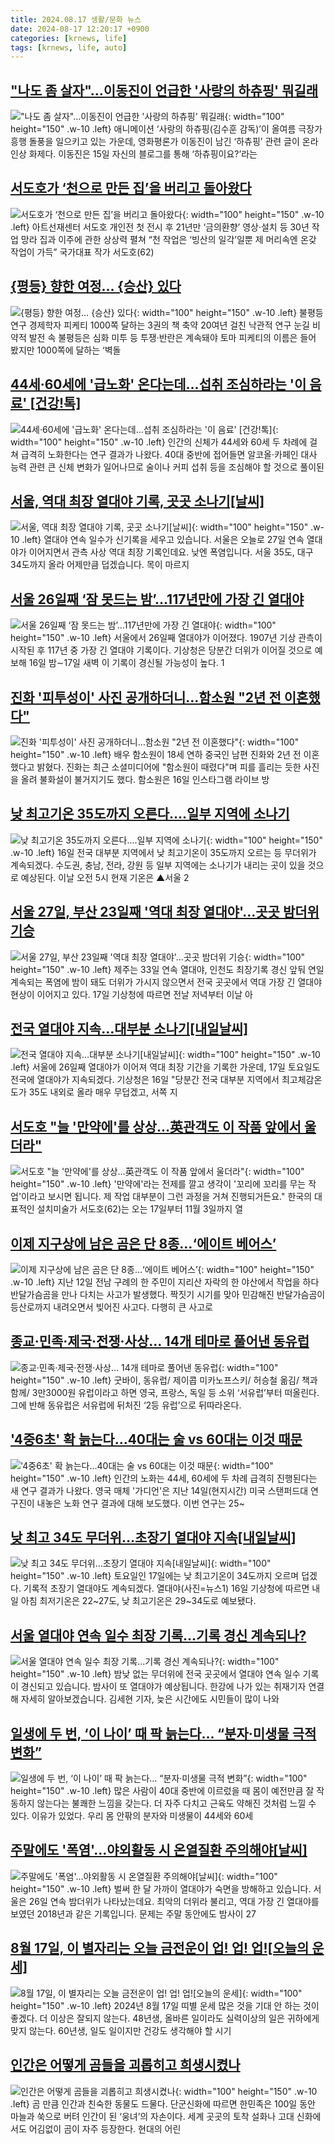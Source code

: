```yaml
---
title: 2024.08.17 생활/문화 뉴스
date: 2024-08-17 12:20:17 +0900
categories: [krnews, life]
tags: [krnews, life, auto]
---
```

## ["나도 좀 살자"…이동진이 언급한 '사랑의 하츄핑' 뭐길래](https://n.news.naver.com/mnews/article/014/0005228699)

!["나도 좀 살자"…이동진이 언급한 '사랑의 하츄핑' 뭐길래](https://mimgnews.pstatic.net/image/origin/014/2024/08/17/5228699.jpg?type=nf220_150){: width="100" height="150" .w-10 .left}
애니메이션 ‘사랑의 하츄핑(김수훈 감독)’이 올여름 극장가 흥행 돌풍을 일으키고 있는 가운데, 영화평론가 이동진이 남긴 ‘하츄핑’ 관련 글이 온라인상 화제다. 이동진은 15일 자신의 블로그를 통해 ‘하츄핑이요?’라는

## [서도호가 ‘천으로 만든 집’을 버리고 돌아왔다](https://n.news.naver.com/mnews/article/009/0005351218)

![서도호가 ‘천으로 만든 집’을 버리고 돌아왔다](https://mimgnews.pstatic.net/image/origin/009/2024/08/16/5351218.jpg?type=nf220_150){: width="100" height="150" .w-10 .left}
아트선재센터 서도호 개인전 첫 전시 후 21년만 ‘금의환향’ 영상·설치 등 30년 작업 망라 집과 이주에 관한 상상력 펼쳐 “천 작업은 ‘빙산의 일각’일뿐 제 머리속엔 온갖 작업이 가득” 국가대표 작가 서도호(62)

## [{평등} 향한 여정… {승산} 있다](https://n.news.naver.com/mnews/article/081/0003472735)

![{평등} 향한 여정… {승산} 있다](https://mimgnews.pstatic.net/image/origin/081/2024/08/16/3472735.jpg?type=nf220_150){: width="100" height="150" .w-10 .left}
불평등 연구 경제학자 피케티 1000쪽 달하는 3권의 책 축약 20여년 걸친 낙관적 연구 눈길 비약적 발전 속 불평등은 심화 미투 등 투쟁·반란은 계속돼야 토마 피케티의 이름은 들어 봤지만 1000쪽에 달하는 ‘벽돌

## [44세·60세에 '급노화' 온다는데…섭취 조심하라는 '이 음료' [건강!톡]](https://n.news.naver.com/mnews/article/015/0005022186)

![44세·60세에 '급노화' 온다는데…섭취 조심하라는 '이 음료' [건강!톡]](https://mimgnews.pstatic.net/image/origin/015/2024/08/16/5022186.jpg?type=nf220_150){: width="100" height="150" .w-10 .left}
인간의 신체가 44세와 60세 두 차례에 걸쳐 급격히 노화한다는 연구 결과가 나왔다. 40대 중반에 접어들면 알코올·카페인 대사 능력 관련 큰 신체 변화가 일어나므로 술이나 커피 섭취 등을 조심해야 할 것으로 풀이된

## [서울, 역대 최장 열대야 기록, 곳곳 소나기[날씨]](https://n.news.naver.com/mnews/article/052/0002075088)

![서울, 역대 최장 열대야 기록, 곳곳 소나기[날씨]](https://mimgnews.pstatic.net/image/origin/052/2024/08/17/2075088.jpg?type=nf220_150){: width="100" height="150" .w-10 .left}
열대야 연속 일수가 신기록을 세우고 있습니다. 서울은 오늘로 27일 연속 열대야가 이어지면서 관측 사상 역대 최장 기록인데요. 낮엔 폭염입니다. 서울 35도, 대구 34도까지 올라 어제만큼 덥겠습니다. 목이 마르지

## [서울 26일째 ‘잠 못드는 밤’…117년만에 가장 긴 열대야](https://n.news.naver.com/mnews/article/020/0003582154)

![서울 26일째 ‘잠 못드는 밤’…117년만에 가장 긴 열대야](https://mimgnews.pstatic.net/image/origin/020/2024/08/16/3582154.jpg?type=nf220_150){: width="100" height="150" .w-10 .left}
서울에서 26일째 열대야가 이어졌다. 1907년 기상 관측이 시작된 후 117년 중 가장 긴 열대야 기록이다. 기상청은 당분간 더위가 이어질 것으로 예보해 16일 밤∼17일 새벽 이 기록이 경신될 가능성이 높다. 1

## [진화 '피투성이' 사진 공개하더니…함소원 "2년 전 이혼했다"](https://n.news.naver.com/mnews/article/025/0003380267)

![진화 '피투성이' 사진 공개하더니…함소원 "2년 전 이혼했다"](https://mimgnews.pstatic.net/image/origin/025/2024/08/16/3380267.jpg?type=nf220_150){: width="100" height="150" .w-10 .left}
배우 함소원이 18세 연하 중국인 남편 진화와 2년 전 이혼했다고 밝혔다. 진화는 최근 소셜미디어에 "함소원이 때렸다"며 피를 흘리는 듯한 사진을 올려 불화설이 불거지기도 했다. 함소원은 16일 인스타그램 라이브 방

## [낮 최고기온 35도까지 오른다....일부 지역에 소나기](https://n.news.naver.com/mnews/article/366/0001012063)

![낮 최고기온 35도까지 오른다....일부 지역에 소나기](https://mimgnews.pstatic.net/image/origin/366/2024/08/16/1012063.jpg?type=nf220_150){: width="100" height="150" .w-10 .left}
16일 전국 대부분 지역에서 낮 최고기온이 35도까지 오르는 등 무더위가 계속되겠다. 수도권, 충남, 전라, 강원 등 일부 지역에는 소나기가 내리는 곳이 있을 것으로 예상된다. 이날 오전 5시 현재 기온은 ▲서울 2

## [서울 27일, 부산 23일째 '역대 최장 열대야'…곳곳 밤더위 기승](https://n.news.naver.com/mnews/article/001/0014878995)

![서울 27일, 부산 23일째 '역대 최장 열대야'…곳곳 밤더위 기승](https://mimgnews.pstatic.net/image/origin/001/2024/08/17/14878995.jpg?type=nf220_150){: width="100" height="150" .w-10 .left}
제주는 33일 연속 열대야, 인천도 최장기록 경신 앞둬 연일 계속되는 폭염에 밤이 돼도 더위가 가시지 않으면서 전국 곳곳에서 역대 가장 긴 열대야 현상이 이어지고 있다. 17일 기상청에 따르면 전날 저녁부터 이날 아

## [전국 열대야 지속…대부분 소나기[내일날씨]](https://n.news.naver.com/mnews/article/003/0012732265)

![전국 열대야 지속…대부분 소나기[내일날씨]](https://mimgnews.pstatic.net/image/origin/003/2024/08/16/12732265.jpg?type=nf220_150){: width="100" height="150" .w-10 .left}
서울에 26일째 열대야가 이어져 역대 최장 기간을 기록한 가운데, 17일 토요일도 전국에 열대야가 지속되겠다. 기상청은 16일 "당분간 전국 대부분 지역에서 최고체감온도가 35도 내외로 올라 매우 무덥겠고, 서쪽 지

## [서도호 "늘 '만약에'를 상상…英관객도 이 작품 앞에서 울더라"](https://n.news.naver.com/mnews/article/421/0007734239)

![서도호 "늘 '만약에'를 상상…英관객도 이 작품 앞에서 울더라"](https://mimgnews.pstatic.net/image/origin/421/2024/08/16/7734239.jpg?type=nf220_150){: width="100" height="150" .w-10 .left}
'만약에'라는 전제를 깔고 생각이 '꼬리에 꼬리를 무는 작업'이라고 보시면 됩니다. 제 작업 대부분이 그런 과정을 거쳐 진행되거든요." 한국의 대표적인 설치미술가 서도호(62)는 오는 17일부터 11월 3일까지 열

## [이제 지구상에 남은 곰은 단 8종…‘에이트 베어스’](https://n.news.naver.com/mnews/article/081/0003472815)

![이제 지구상에 남은 곰은 단 8종…‘에이트 베어스’](https://mimgnews.pstatic.net/image/origin/081/2024/08/16/3472815.jpg?type=nf220_150){: width="100" height="150" .w-10 .left}
지난 12일 전남 구례의 한 주민이 지리산 자락의 한 야산에서 작업을 하다 반달가슴곰을 만나 다치는 사고가 발생했다. 짝짓기 시기를 맞아 민감해진 반달가슴곰이 등산로까지 내려오면서 빚어진 사고다. 다행히 큰 사고로

## [종교·민족·제국·전쟁·사상… 14개 테마로 풀어낸 동유럽](https://n.news.naver.com/mnews/article/022/0003960689)

![종교·민족·제국·전쟁·사상… 14개 테마로 풀어낸 동유럽](https://mimgnews.pstatic.net/image/origin/022/2024/08/17/3960689.jpg?type=nf220_150){: width="100" height="150" .w-10 .left}
굿바이, 동유럽/ 제이콥 미카노프스키/ 허승철 옮김/ 책과함께/ 3만3000원 유럽이라고 하면 영국, 프랑스, 독일 등 소위 ‘서유럽’부터 떠올린다. 그에 반해 동유럽은 서유럽에 뒤처진 ‘2등 유럽’으로 뒤따라온다.

## ['4중6초' 확 늙는다…40대는 술 vs 60대는 이것 때문](https://n.news.naver.com/mnews/article/277/0005459714)

!['4중6초' 확 늙는다…40대는 술 vs 60대는 이것 때문](https://mimgnews.pstatic.net/image/origin/277/2024/08/16/5459714.jpg?type=nf220_150){: width="100" height="150" .w-10 .left}
인간의 노화는 44세, 60세에 두 차례 급격히 진행된다는 새 연구 결과가 나왔다. 영국 매체 '가디언'은 지난 14일(현지시간) 미국 스탠퍼드대 연구진이 내놓은 노화 연구 결과에 대해 보도했다. 이번 연구는 25~

## [낮 최고 34도 무더위…초장기 열대야 지속[내일날씨]](https://n.news.naver.com/mnews/article/018/0005812456)

![낮 최고 34도 무더위…초장기 열대야 지속[내일날씨]](https://mimgnews.pstatic.net/image/origin/018/2024/08/16/5812456.jpg?type=nf220_150){: width="100" height="150" .w-10 .left}
토요일인 17일에는 낮 최고기온이 34도까지 오르며 덥겠다. 기록적 초장기 열대야도 계속되겠다. 열대야(사진=뉴스1) 16일 기상청에 따르면 내일 아침 최저기온은 22~27도, 낮 최고기온은 29~34도로 예보됐다.

## [서울 열대야 연속 일수 최장 기록…기록 경신 계속되나?](https://n.news.naver.com/mnews/article/056/0011782302)

![서울 열대야 연속 일수 최장 기록…기록 경신 계속되나?](https://mimgnews.pstatic.net/image/origin/056/2024/08/16/11782302.jpg?type=nf220_150){: width="100" height="150" .w-10 .left}
밤낮 없는 무더위에 전국 곳곳에서 열대야 연속 일수 기록이 경신되고 있습니다. 밤사이 또 열대야가 예상됩니다. 한강에 나가 있는 취재기자 연결해 자세히 알아보겠습니다. 김세현 기자, 늦은 시간에도 시민들이 많이 나와

## [일생에 두 번, ‘이 나이’ 때 팍 늙는다… “분자·미생물 극적 변화”](https://n.news.naver.com/mnews/article/020/0003582197)

![일생에 두 번, ‘이 나이’ 때 팍 늙는다… “분자·미생물 극적 변화”](https://mimgnews.pstatic.net/image/origin/020/2024/08/16/3582197.jpg?type=nf220_150){: width="100" height="150" .w-10 .left}
많은 사람이 40대 중반에 이르렀을 때 몸이 예전만큼 잘 작동하지 않는다는 불쾌한 느낌을 갖는다. 더 자주 다치고 근육도 약해진 것처럼 느낄 수 있다. 이유가 있었다. 우리 몸 안팎의 분자와 미생물이 44세와 60세

## [주말에도 '폭염'…야외활동 시 온열질환 주의해야[날씨]](https://n.news.naver.com/mnews/article/437/0000406523)

![주말에도 '폭염'…야외활동 시 온열질환 주의해야[날씨]](https://mimgnews.pstatic.net/image/origin/437/2024/08/16/406523.jpg?type=nf220_150){: width="100" height="150" .w-10 .left}
벌써 한 달 가까이 열대야가 숙면을 방해하고 있습니다. 서울은 26일 연속 밤더위가 나타났는데요. 최악의 더위라 불리고, 역대 가장 긴 열대야를 보였던 2018년과 같은 기록입니다. 문제는 주말 동안에도 밤사이 27

## [8월 17일, 이 별자리는 오늘 금전운이 업! 업! 업![오늘의 운세]](https://n.news.naver.com/mnews/article/031/0000862564)

![8월 17일, 이 별자리는 오늘 금전운이 업! 업! 업![오늘의 운세]](https://mimgnews.pstatic.net/image/origin/031/2024/08/17/862564.jpg?type=nf220_150){: width="100" height="150" .w-10 .left}
2024년 8월 17일 띠별 운세 많은 것을 기대 안 하는 것이 좋겠다. 더 이상은 잘되지 않는다. 48년생, 올바른 일이라도 실력이상의 일은 귀하에게 맞지 않는다. 60년생, 일도 일이지만 건강도 생각해야 할 시기

## [인간은 어떻게 곰들을 괴롭히고 희생시켰나](https://n.news.naver.com/mnews/article/005/0001718356)

![인간은 어떻게 곰들을 괴롭히고 희생시켰나](https://mimgnews.pstatic.net/image/origin/005/2024/08/16/1718356.jpg?type=nf220_150){: width="100" height="150" .w-10 .left}
곰 만큼 인간과 친숙한 동물도 드물다. 단군신화에 따르면 한민족은 100일 동안 마늘과 쑥으로 버텨 인간이 된 ‘웅녀’의 자손이다. 세계 곳곳의 토착 설화나 고대 신화에서도 어김없이 곰이 자주 등장한다. 현대의 어린

